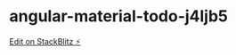 # angular-material-todo-j4ljb5

[Edit on StackBlitz ⚡️](https://stackblitz.com/edit/angular-material-todo-j4ljb5)